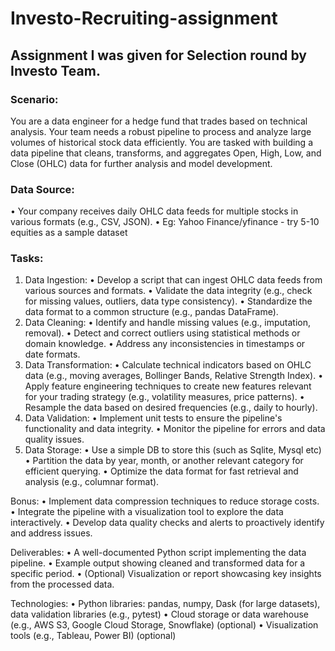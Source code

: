 # Investo-Recruiting-assignment
## Assignment I was given for Selection round by Investo Team.

### Scenario: 
You are a data engineer for a hedge fund that trades based on technical analysis. Your team needs a robust pipeline to process and analyze large volumes of historical stock data efficiently. You are tasked with building a data pipeline that cleans, transforms, and aggregates Open, High, Low, and Close (OHLC) data for further analysis and model development.

### Data Source:
• Your company receives daily OHLC data feeds for multiple stocks in various formats (e.g., CSV, JSON).
• Eg: Yahoo Finance/yfinance - try 5-10 equities as a sample dataset

### Tasks:

1. Data Ingestion:
• Develop a script that can ingest OHLC data feeds from various sources and formats.
• Validate the data integrity (e.g., check for missing values, outliers, data type consistency).
• Standardize the data format to a common structure (e.g., pandas DataFrame).
2. Data Cleaning:
• Identify and handle missing values (e.g., imputation, removal).
• Detect and correct outliers using statistical methods or domain knowledge.
• Address any inconsistencies in timestamps or date formats.
3. Data Transformation:
• Calculate technical indicators based on OHLC data (e.g., moving averages, Bollinger Bands, Relative Strength Index).
• Apply feature engineering techniques to create new features relevant for your trading strategy (e.g., volatility measures, price patterns).
• Resample the data based on desired frequencies (e.g., daily to hourly).
4. Data Validation:
• Implement unit tests to ensure the pipeline's functionality and data integrity.
• Monitor the pipeline for errors and data quality issues.
5. Data Storage:
• Use a simple DB to store this (such as Sqlite, Mysql etc)
• Partition the data by year, month, or another relevant category for efficient querying.
• Optimize the data format for fast retrieval and analysis (e.g., columnar format).

Bonus:
• Implement data compression techniques to reduce storage costs.
• Integrate the pipeline with a visualization tool to explore the data interactively.
• Develop data quality checks and alerts to proactively identify and address issues.

Deliverables:
• A well-documented Python script implementing the data pipeline.
• Example output showing cleaned and transformed data for a specific period.
• (Optional) Visualization or report showcasing key insights from the processed data.

Technologies:
• Python libraries: pandas, numpy, Dask (for large datasets), data validation libraries (e.g., pytest)
• Cloud storage or data warehouse (e.g., AWS S3, Google Cloud Storage, Snowflake) (optional)
• Visualization tools (e.g., Tableau, Power BI) (optional)
